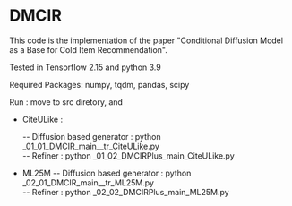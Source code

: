 # DMCIR

This code is the implementation of the paper "Conditional Diffusion Model as a Base for Cold Item Recommendation".

Tested in Tensorflow 2.15 and python 3.9

Required Packages: numpy, tqdm, pandas, scipy

Run : move to src diretory, and 
  - CiteULike :
    
    -- Diffusion based generator : python _01_01_DMCIR_main__tr_CiteULike.py                                       
    -- Refiner                   : python _01_02_DMCIRPlus_main_CiteULike.py
  - ML25M 
    -- Diffusion based generator : python _02_01_DMCIR_main__tr_ML25M.py                                       
    -- Refiner                   : python _02_02_DMCIRPlus_main_ML25M.py

